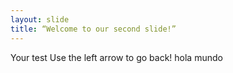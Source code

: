 ```yaml
---
layout: slide
title: “Welcome to our second slide!”
---
```

Your test
Use the left arrow to go back!
hola mundo
